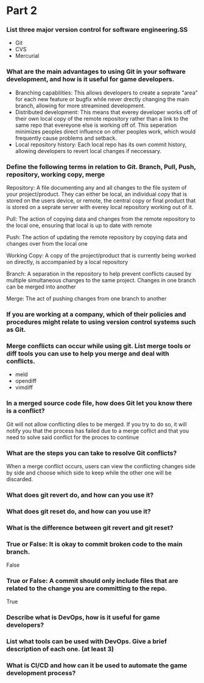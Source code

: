 # Part 2

### List three major version control for software engineering.SS
* Git
* CVS
* Mercurial

### What are the main advantages to using Git in your software development, and how is it useful for game developers.
* Branching capabilities: This allows developers to create a seprate "area" for each new feature or bugfix while never drectly changing the main branch, allowing for more streamined development.
* Distributed development: This means that everey developer works off of their own local copy of the remote repository rather than a link to the same repo that evereyone else is working off of. This seperation minimizes peoples direct influence on other peoples work, which would frequently cause problems and setback.
* Local repository history: Each local repo has its own commit history, allowing developers to revert local changes if neccessary.

### Define the following terms in relation to Git. Branch, Pull, Push, repository, working copy, merge
Repository: A file documenting any and all changes to the file system of your project/product. They can either be local, an individual copy that is stored on the users device, or remote, the central copy or final product that is stored on a seprate server with everey local repository working out of it.

Pull: The action of copying data and changes from the remote repository to the local one, ensuring that local is up to date with remote

Push: The action of updating the remote repository by copying data and changes over from the local one 

Working Copy: A copy of the project/product that is currently being worked on directly, is accompanied by a local repository

Branch: A separation in the repository to help prevent conflicts caused by multiple simultaneous changes to the same project. Changes in one branch can be merged into another

Merge: The act of pushing changes from one branch to another

### If you are working at a company, which of their policies and procedures might relate to using version control systems such as Git.


### Merge conflicts can occur while using git. List merge tools or diff tools you can use to help you merge and deal with conflicts.
* meld
* opendiff
* vimdiff

### In a merged source code file, how does Git let you know there is a conflict?
Git will not allow conflicting diles to be merged. If you try to do so, it will notify you that the process has failed due to a merge coflict and that you need to solve said conflict for the proces to continue

### What are the steps you can take to resolve Git conflicts?
When a merge conflict occurs, users can view the conflicting changes side by side and choose which side to keep while the other one will be discarded.

### What does git revert do, and how can you use it?


### What does git reset do, and how can you use it? 


### What is the difference between git revert and git reset?


### True or False: It is okay to commit broken code to the main branch.
False
### True or False: A commit should only include files that are related to the change you are committing to the repo.
True
### Describe what is DevOps, how is it useful for game developers?


### List what tools can be used with DevOps. Give a brief description of each one. (at least 3)


### What is CI/CD and how can it be used to automate the game development process?

